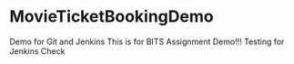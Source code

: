 # MovieTicketBookingDemo
Demo for Git and Jenkins
This is for BITS Assignment Demo!!!
Testing for Jenkins Check

